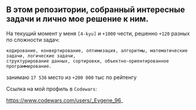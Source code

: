 <h2>В этом репозитории, собранный интересные задачи и лично мое решение к ним.</h2>

На текущий момент у меня `[4-kyu]` и `+1000` чести, решенно `+120` разных по сложности задач: 

```
кодирование, конвертирование, оптимизация, алгоритмы, математические задачи, логические задачи, 
структурирование данных, сортировки, объектно-ориентированное программирование.
```

занимаю `17 536` место из `+200 000` тыс по рейтенгу

Ссылка на мой профиль в `Codewars`:

https://www.codewars.com/users/_Evgene_96_
